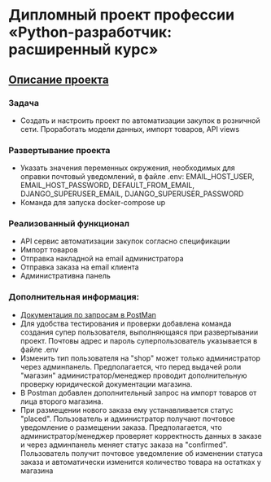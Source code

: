 # Дипломный проект профессии «Python-разработчик: расширенный курс»

## [Описание проекта](https://github.com/IvanTimofeev89/python-final-diplom)

### Задача
* Создать и настроить проект по автоматизации закупок в розничной сети. Проработать модели данных, импорт товаров, API views
### Развертывание проекта
* Указать значения переменных окружения, необходимых для оправки почтовый уведомлений, в файле .env: EMAIL_HOST_USER, EMAIL_HOST_PASSWORD, DEFAULT_FROM_EMAIL, DJANGO_SUPERUSER_EMAIL, DJANGO_SUPERUSER_PASSWORD
* Команда для запуска docker-compose up

### Реализованный функционал
* API сервис автоматизации закупок согласно спецификации
* Импорт товаров
* Отправка накладной на email администратора
* Отправка заказа на email клиента
* Административна панель

### Дополнительная информация:
* [Документация по запросам в PostMan](https://documenter.getpostman.com/view/28416434/2sA3e5dnbk)
* Для удобства тестирования и проверки добавлена команда создания супер пользователя, выполняющаяся при развертывании проект. Почтовы адрес и пароль суперпользователь указывается в файле .env
* Изменить тип пользователя на "shop" может только администратор через админпанель. Предполагается, что перед выдачей роли "магазин" администратор/менеджер проводит дополнительную проверку юридической документации магазина.
* В Postman добавлен дополнительный запрос на импорт товаров от лица второго магазина.
* При размещении нового заказа ему устанавливается статус "placed". Пользователь и администратор получают почтовое уведомление о размещении заказа. Предполагается, что администратор/менеджер проверяет корректность данных в заказе и через админпанель меняет статус заказа на "confirmed". Пользователь получит почтовое уведомление об изменении статуса заказа и автоматически изменится количество товара на остатках у магазина
